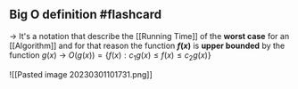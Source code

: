 
## Big O definition #flashcard 

-> It's a notation that describe the [[Running Time]] of the **worst case** for an [[Algorithm]] and for that reason the function  **$f(x)$** is **upper bounded** by the function $g(x)$
-> $O(g(x)) = \{ f(x) : c_{1}g(x) \leq f(x) \leq c_{2}g(x)\}$

![[Pasted image 20230301101731.png]]


